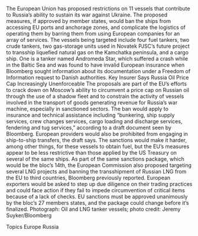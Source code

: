The European Union has proposed restrictions on 11 vessels that contribute to Russia’s ability to sustain its war against Ukraine.
The proposed measures, if approved by member states, would ban the ships from accessing EU ports and anchorage zones, and complicate the logistics of operating them by barring them from using European companies for an array of services.
The vessels being targeted include four fuel tankers, two crude tankers, two gas-storage units used in Novatek PJSC’s future project to transship liquefied natural gas on the Kamchatka peninsula, and a cargo ship. One is a tanker named Andromeda Star, which suffered a crash while in the Baltic Sea and was found to have invalid European insurance when Bloomberg sought information about its documentation under a Freedom of Information request to Danish authorities.
Key Insurer Says Russia Oil Price Cap Increasingly Unenforceable
The proposals are part of the EU’s efforts to crack down on Moscow’s ability to circumvent a price cap on Russian oil through the use of a shadow fleet and to constrain the activity of vessels involved in the transport of goods generating revenue for Russia’s war machine, especially in sanctioned sectors.
The ban would apply to insurance and technical assistance including “bunkering, ship supply services, crew changes services, cargo loading and discharge services, fendering and tug services,” according to a draft document seen by Bloomberg. European providers would also be prohibited from engaging in ship-to-ship transfers, the draft says.
The sanctions would make it harder, among other things, for these vessels to obtain fuel, but the EU’s measures appear to be less restrictive than those applied by the US Treasury on several of the same ships.
As part of the same sanctions package, which would be the bloc’s 14th, the European Commission also proposed targeting several LNG projects and banning the transshipment of Russian LNG from the EU to third countries, Bloomberg previously reported. European exporters would be asked to step up due diligence on their trading practices and could face action if they fail to impede circumvention of critical items because of a lack of checks.
EU sanctions must be approved unanimously by the bloc’s 27 members states, and the package could change before it’s finalized.
Photograph: Oil and LNG tanker vessels; photo credit: Jeremy Suyker/Bloomberg

Topics
Europe
Russia
